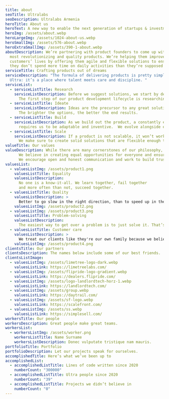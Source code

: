 ```yaml
---
title: about
seoTitle: Ultralabs
seoDescription: Ultralabs Armenia
heroTitle: About us
heroText: A new way to enable the next generation of startups & investment opportunities
heroImg: /assets/about.webp
heroLargeImg: /assets/1024-about-us.webp
heroSmallImg: /assets/576-about.webp
heroExtraSmallImg: /assets/390-1-about.webp
aboutDescription: We’re partnering with product founders to come up with the
  most revolutionizing and quality products. We’re helping them improve
  customers’ lives by offering them agile and flexible solutions to ensure that
  they don’t spend more time on daily activities than they’re supposed to.
serviceTitle: Crafting products out of dreams
serviceDescription: "The formula of delivering products is pretty simple at
  Ultra: it’s a place where talent meets care and discipline. "
serviceList:
  - serviceListTitle: Research
    serviceListDescription: Before we suggest solutions, we start by defining the problem.
      The first step of our product development lifecycle is researching the issues.
  - serviceListTitle: Ideate
    serviceListDescription: Ideas are the precursor to any great solution.
      The brighter the options, the better the end results.
  - serviceListTitle: Build
    serviceListDescription: As we build out the product, a constantly evolving tech industry
      requires us to be adaptable and inventive.  We evolve alongside every product.
  - serviceListTitle: Scale
    serviceListDescription: If a product is not scalable, it won’t work.
      We make sure to create solid solutions that are flexible enough to scale.
valueTitle: Our values
valueDescription: While there are many cornerstones of our philosophy, transparency is our foundation.
      We believe in creating equal opportunities for everyone and ensuring every team member is heard and feels valued.
      We encourage open and honest communication and work to build trust between all team members.
valuesList:
  - valuesListImg: /assets/product1.png
    valuesListTitle: Equality
    valuesListDescription:
      No one is a know-it-all. We learn together, fail together
      and more often than not, succeed together.
  - valuesListTitle: Quality
    valuesListDescription: >
      Better to go slow in the right direction, than to speed up in the wrong one. We’re not after speed, we’re after quality.
    valuesListImg: /assets/product2.png
  - valuesListImg: /assets/product3.png
    valuesListTitle: Problem-solving
    valuesListDescription:
      The easiest way to get over a problem is to just solve it. That’s what we do for our people, day in and day out.
  - valuesListTitle: Customer care
    valuesListDescription: >
      We treat our clients like they're our own family because we believe in the power of positive relationships and trust.
    valuesListImg: /assets/product4.png
clientsTitle: Our partners
clientsDescription: The names below include some of our best friends.
clientsListImage:
  - valuesListImg: /assets/limetree-logo-dark.webp
    valuesListLink: https://limetreelabs.com/
  - valuesListImg: /assets/flipride-logo-gradient.webp
    valuesListLink: https://dealers.flipride.com/
  - valuesListImg: /assets/logo-landlordtech-horz-1.webp
    valuesListLink: https://landlordtech.com/
  - valuesListImg: /assets/group.webp
    valuesListLink: https://daytrail.com/
  - valuesListImg: /assets/sf-logo.webp
    valuesListLink: https://scalefront.com/
  - valuesListImg: /assets/ss.webp
    valuesListLink: https://simplesell.com/
workersTitle: Our people
workersDescription: Great people make great teams.
workersList:
  - workersListImg: /assets/worker.png
    workersListTitle: Name Surname
    workersListDescription: Donec vulputate tristique nam mauris.
portfolioTitle: Portfolio
portfolioDescription: Let our projects speak for ourselves.
accomplishedTitle: Here’s what we’ve been up to
accomplishedList:
  - accomplishedListTitle: Lines of code written since 2020
    numberCount: "300000"
  - accomplishedListTitle: Ultra people since 2020
    numberCount: "39"
  - accomplishedListTitle: Projects we didn’t believe in
    numberCount: "0"
---
```

